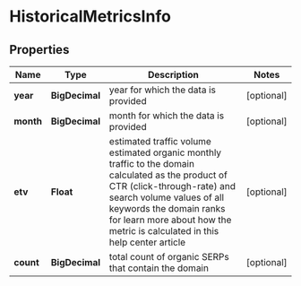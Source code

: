 

# HistoricalMetricsInfo


## Properties

| Name | Type | Description | Notes |
|------------ | ------------- | ------------- | -------------|
|**year** | **BigDecimal** | year for which the data is provided |  [optional] |
|**month** | **BigDecimal** | month for which the data is provided |  [optional] |
|**etv** | **Float** | estimated traffic volume estimated organic monthly traffic to the domain calculated as the product of CTR (click-through-rate) and search volume values of all keywords the domain ranks for learn more about how the metric is calculated in this help center article |  [optional] |
|**count** | **BigDecimal** | total count of organic SERPs that contain the domain |  [optional] |



